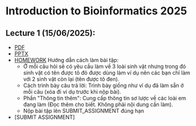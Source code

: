 # Introduction to Bioinformatics 2025

## Lecture 1 (15/06/2025):
- [PDF](https://github.com/luuloi/Introduction_to_Bioinformatics_2025/blob/main/lecture_1/BI_L1_Introduction_1%20slide.pdf)
- [PPTX](https://github.com/luuloi/Introduction_to_Bioinformatics_2025/blob/main/lecture_1/Lecture_overview_2025June15.pptx)
- [HOMEWORK](https://docs.google.com/document/d/14HNZgMkHIMdSq10fiRocndonEhib3gK0/edit#heading=h.xcckyre9e6m6)
Hướng dẫn cách làm bài tập:
  + Ở mỗi câu hỏi sẽ có yêu cầu làm về 3 loài sinh vật nhưng trong đó sinh vật có tên được tô đỏ được dùng làm ví dụ nên các bạn chỉ làm với 2 sinh vật còn lại (tên được tô đen).
  + Cách trình bày câu trả lời: Trình bày giống như ví dụ đã làm sẵn ở mỗi câu (xóa đi ví dụ trước khi nộp bài).
  + Phần "Thông tin thêm": Cung cấp thông tin sơ lược về các loài em đang làm (Đọc thêm cho biết. Không phải nội dung cần làm).
  + Nộp bài tập lên SUBMIT_ASSIGNMENT đúng hạn
- [SUBMIT ASSIGNMENT]
